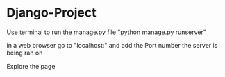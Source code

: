 # Django-Project
Use terminal to run the manage.py file "python manage.py runserver" 

in a web browser go to "localhost:" and add the Port number the server is being ran on

Explore the page
